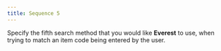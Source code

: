 ```yaml
---
title: Sequence 5
---
```



Specify the fifth search method that you would like **Everest** to use, when trying to match an item code being entered by the user.
